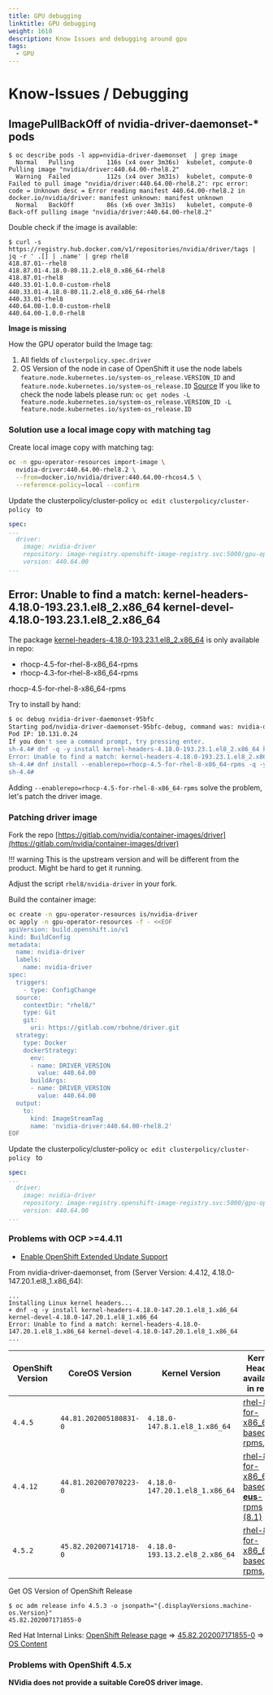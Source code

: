 ```yaml
---
title: GPU debugging
linktitle: GPU debugging
weight: 1610
description: Know Issues and debugging around gpu
tags:
  - GPU
---
```

# Know-Issues / Debugging

## ImagePullBackOff of nvidia-driver-daemonset-* pods

```
$ oc describe pods -l app=nvidia-driver-daemonset  | grep image
  Normal   Pulling         116s (x4 over 3m36s)  kubelet, compute-0  Pulling image "nvidia/driver:440.64.00-rhel8.2"
  Warning  Failed          112s (x4 over 3m31s)  kubelet, compute-0  Failed to pull image "nvidia/driver:440.64.00-rhel8.2": rpc error: code = Unknown desc = Error reading manifest 440.64.00-rhel8.2 in docker.io/nvidia/driver: manifest unknown: manifest unknown
  Normal   BackOff         86s (x6 over 3m31s)   kubelet, compute-0  Back-off pulling image "nvidia/driver:440.64.00-rhel8.2"
```

Double check if the image is available:
```
$ curl -s https://registry.hub.docker.com/v1/repositories/nvidia/driver/tags | jq -r ' .[] | .name' | grep rhel8
418.87.01--rhel8
418.87.01-4.18.0-80.11.2.el8_0.x86_64-rhel8
418.87.01-rhel8
440.33.01-1.0.0-custom-rhel8
440.33.01-4.18.0-80.11.2.el8_0.x86_64-rhel8
440.33.01-rhel8
440.64.00-1.0.0-custom-rhel8
440.64.00-1.0.0-rhel8
```

**Image is missing**

How the GPU operator build the Image tag:
1) All fields of `clusterpolicy.spec.driver`
2) OS Version of the node in case of OpenShift it use the node labels `feature.node.kubernetes.io/system-os_release.VERSION_ID` and `feature.node.kubernetes.io/system-os_release.ID` [Source](https://github.com/NVIDIA/gpu-operator/blob/master/pkg/controller/clusterpolicy/object_controls.go#L178-L196) If you like to check the node labels please run: `oc get nodes -L feature.node.kubernetes.io/system-os_release.VERSION_ID -L feature.node.kubernetes.io/system-os_release.ID`


### **Solution use a local image copy with matching tag**

Create local image copy with matching tag:
```bash
oc -n gpu-operator-resources import-image \
  nvidia-driver:440.64.00-rhel8.2 \
  --from=docker.io/nvidia/driver:440.64.00-rhcos4.5 \
  --reference-policy=local --confirm
```

Update the clusterpolicy/cluster-policy  `oc edit clusterpolicy/cluster-policy ` to
```yaml
spec:
...
  driver:
    image: nvidia-driver
    repository: image-registry.openshift-image-registry.svc:5000/gpu-operator-resources
    version: 440.64.00
...
```

## Error: Unable to find a match: kernel-headers-4.18.0-193.23.1.el8_2.x86_64 kernel-devel-4.18.0-193.23.1.el8_2.x86_64

The package [kernel-headers-4.18.0-193.23.1.el8_2.x86_64](https://access.redhat.com/downloads/content/kernel-headers/4.18.0-193.23.1.el8_2/x86_64/fd431d51/package)
 is only available in repo:
 * rhocp-4.5-for-rhel-8-x86_64-rpms
 * rhocp-4.3-for-rhel-8-x86_64-rpms

rhocp-4.5-for-rhel-8-x86_64-rpms

Try to install by hand:
```bash
$ oc debug nvidia-driver-daemonset-95bfc
Starting pod/nvidia-driver-daemonset-95bfc-debug, command was: nvidia-driver init
Pod IP: 10.131.0.24
If you don't see a command prompt, try pressing enter.
sh-4.4# dnf -q -y install kernel-headers-4.18.0-193.23.1.el8_2.x86_64 kernel-devel-4.18.0-193.23.1.el8_2.x86_64
Error: Unable to find a match: kernel-headers-4.18.0-193.23.1.el8_2.x86_64 kernel-devel-4.18.0-193.23.1.el8_2.x86_64
sh-4.4# dnf install --enablerepo=rhocp-4.5-for-rhel-8-x86_64-rpms -q -y kernel-headers-4.18.0-193.23.1.el8_2.x86_64 kernel-devel-4.18.0-193.23.1.el8_2.x86_6
sh-4.4#
```
Adding `--enablerepo=rhocp-4.5-for-rhel-8-x86_64-rpms` solve the problem, let's patch the driver image.

### **Patching driver image**

Fork the repo [https://gitlab.com/nvidia/container-images/driver](https://gitlab.com/nvidia/container-images/driver)

!!! warning
    This is the upstream version and will be different from the product.
    Might be hard to get it running.

Adjust the script `rhel8/nvidia-driver` in your fork.

Build the container image:
```bash
oc create -n gpu-operator-resources is/nvidia-driver
oc apply -n gpu-operator-resources -f - <<EOF
apiVersion: build.openshift.io/v1
kind: BuildConfig
metadata:
  name: nvidia-driver
  labels:
    name: nvidia-driver
spec:
  triggers:
    - type: ConfigChange
  source:
    contextDir: "rhel8/"
    type: Git
    git:
      uri: https://gitlab.com/rbohne/driver.git
  strategy:
    type: Docker
    dockerStrategy:
      env:
      - name: DRIVER_VERSION
        value: 440.64.00
      buildArgs:
      - name: DRIVER_VERSION
        value: 440.64.00
  output:
    to:
      kind: ImageStreamTag
      name: 'nvidia-driver:440.64.00-rhel8.2'
EOF
```

Update the clusterpolicy/cluster-policy  `oc edit clusterpolicy/cluster-policy ` to
```yaml
spec:
...
  driver:
    image: nvidia-driver
    repository: image-registry.openshift-image-registry.svc:5000/gpu-operator-resources
    version: 440.64.00
...
```

### Problems with OCP >=4.4.11

 * [Enable OpenShift Extended Update Support](https://gitlab.com/nvidia/container-images/driver/-/issues/9)


From nvidia-driver-daemonset, from (Server Version: 4.4.12, 4.18.0-147.20.1.el8_1.x86_64):
```
...
Installing Linux kernel headers...
+ dnf -q -y install kernel-headers-4.18.0-147.20.1.el8_1.x86_64 kernel-devel-4.18.0-147.20.1.el8_1.x86_64
Error: Unable to find a match: kernel-headers-4.18.0-147.20.1.el8_1.x86_64 kernel-devel-4.18.0-147.20.1.el8_1.x86_64
...
```

| OpenShift Version | CoreOS Version | Kernel Version | Kernel Header available in repo |
|---|---|---|---|
|`4.4.5` |`44.81.202005180831-0`|`4.18.0-147.8.1.el8_1.x86_64`|[rhel-8-for-x86_64-baseos-rpms,...](https://access.redhat.com/downloads/content/kernel-headers/4.18.0-147.8.1.el8_1/x86_64/fd431d51/package)|
|`4.4.12`|`44.81.202007070223-0`|`4.18.0-147.20.1.el8_1.x86_64`|[rhel-8-for-x86_64-baseos-**eus**-rpms (8.1)](https://access.redhat.com/downloads/content/kernel-headers/4.18.0-147.8.1.el8_1/x86_64/fd431d51/package)|
|`4.5.2`|`45.82.202007141718-0`|`4.18.0-193.13.2.el8_2.x86_64`|[rhel-8-for-x86_64-baseos-rpms,...](https://access.redhat.com/downloads/content/kernel-headers/4.18.0-193.13.2.el8_2/x86_64/fd431d51/package)

Get OS Version of OpenShift Release
```
$ oc adm release info 4.5.3 -o jsonpath="{.displayVersions.machine-os.Version}"
45.82.202007171855-0
```

Red Hat Internal Links:
[OpenShift Release page](https://openshift-release.apps.ci.l2s4.p1.openshiftapps.com/releasestream/4-stable/release/4.5.3)
=> [45.82.202007171855-0]((https://releases-rhcos-art.cloud.privileged.psi.redhat.com/?release=45.82.202007171855-0&stream=releases%2Frhcos-4.5#45.82.202007171855-0))
=> [OS Content](https://releases-rhcos-art.cloud.privileged.psi.redhat.com/contents.html?stream=releases%2Frhcos-4.5&release=45.82.202007171855-0)


### Problems with OpenShift 4.5.x

**NVidia does not provide a suitable CoreOS driver image.**

